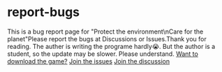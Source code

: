 # report-bugs
This is a bug report page for "Protect the environment\nCare for the planet"Please report the bugs at Discussions or Issues.Thank you for reading.
The auther is writing the programe hardly😭.
But the author is a student, so the update may be slower. Please understand.
[Want to download the game?](https://pan.baidu.com)
[Join the issues](https://github.com/cancatchina/report-bugs/issues)
[Join the discussion]()
